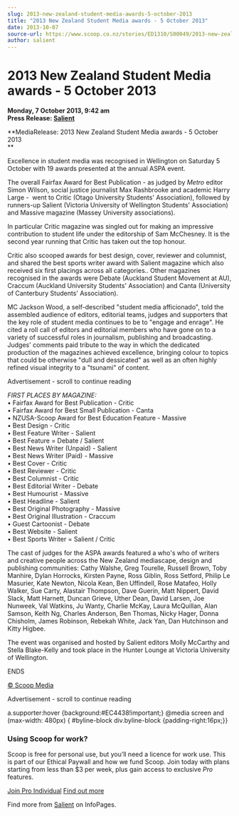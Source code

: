```yaml
---
slug: 2013-new-zealand-student-media-awards-5-october-2013
title: "2013 New Zealand Student Media awards - 5 October 2013"
date: 2013-10-07
source-url: https://www.scoop.co.nz/stories/ED1310/S00049/2013-new-zealand-student-media-awards-5-october-2013.htm
author: salient
---
```

2013 New Zealand Student Media awards - 5 October 2013
======================================================

**Monday, 7 October 2013, 9:42 am**  
**Press Release: [Salient](https://info.scoop.co.nz/Salient)**

  
**MediaRelease: 2013 New Zealand Student Media awards - 5 October 2013  
**

Excellence in student media was recognised in Wellington on Saturday 5 October with 19 awards presented at the annual ASPA event.

The overall Fairfax Award for Best Publication - as judged by _Metro_ editor Simon Wilson, social justice journalist Max Rashbrooke and academic Harry Large -  went to Critic (Otago University Students' Association), followed by runners-up Salient (Victoria University of Wellington Students' Association) and Massive magazine (Massey University associations).

In particular Critic magazine was singled out for making an impressive contribution to student life under the editorship of Sam McChesney. It is the second year running that Critic has taken out the top honour.

Critic also scooped awards for best design, cover, reviewer and columnist, and shared the best sports writer award with Salient magazine which also received six first placings across all categories.. Other magazines recognised in the awards were Debate (Auckland Student Movement at AU), Craccum (Auckland University Students' Association) and Canta (University of Canterbury Students' Association).

MC Jackson Wood, a self-described "student media afficionado", told the assembled audience of editors, editorial teams, judges and supporters that the key role of student media continues to be to "engage and enrage". He cited a roll call of editors and editorial members who have gone on to a variety of successful roles in journalism, publishing and broadcasting.  
Judges' comments paid tribute to the way in which the dedicated production of the magazines achieved excellence, bringing colour to topics that could be otherwise "dull and dessicated" as well as an often highly refined visual integrity to a "tsunami" of content.

Advertisement - scroll to continue reading





_FIRST PLACES BY MAGAZINE:_  
• Fairfax Award for Best Publication - Critic  
• Fairfax Award for Best Small Publication - Canta  
• NZUSA-Scoop Award for Best Education Feature - Massive  
• Best Design - Critic  
• Best Feature Writer - Salient  
• Best Feature = Debate / Salient  
• Best News Writer (Unpaid) - Salient  
• Best News Writer (Paid) - Massive  
• Best Cover - Critic  
• Best Reviewer - Critic  
• Best Columnist - Critic  
• Best Editorial Writer - Debate  
• Best Humourist - Massive  
• Best Headline - Salient  
• Best Original Photography - Massive  
• Best Original Illustration - Craccum  
• Guest Cartoonist - Debate  
• Best Website - Salient  
• Best Sports Writer = Salient / Critic

The cast of judges for the ASPA awards featured a who's who of writers and creative people across the New Zealand mediascape, design and publishing communities: Cathy Walshe, Greg Tourelle, Russell Brown, Toby Manhire, Dylan Horrocks, Kirsten Payne, Ross Giblin, Ross Setford, Philip Le Masurier, Kate Newton, Nicola Kean, Ben Uffindell, Rose Matafeo, Holly Walker, Sue Carty, Alastair Thompson, Dave Guerin, Matt Nippert, David Slack, Matt Harnett, Duncan Grieve, Uther Dean, David Larsen, Joe Nunweek, Val Watkins, Ju Wanty, Charlie McKay, Laura McQuillan, Alan Samson, Keith Ng, Charles Anderson, Ben Thomas, Nicky Hager, Donna Chisholm, James Robinson, Rebekah White, Jack Yan, Dan Hutchinson and Kitty Higbee.

The event was organised and hosted by Salient editors Molly McCarthy and Stella Blake-Kelly and took place in the Hunter Lounge at Victoria University of Wellington.

ENDS

[© Scoop Media](http://www.scoop.co.nz/about/terms.html)  

Advertisement - scroll to continue reading



a.supporter:hover {background:#EC4438!important;} @media screen and (max-width: 480px) { #byline-block div.byline-block {padding-right:16px;}}

### Using Scoop for work?

Scoop is free for personal use, but you’ll need a licence for work use. This is part of our Ethical Paywall and how we fund Scoop. Join today with plans starting from less than $3 per week, plus gain access to exclusive _Pro_ features.  
  
[Join Pro Individual](https://pro.scoop.co.nz/Individual/?from=ProIn24) [Find out more](https://pro.scoop.co.nz/using-scoop-for-work/?from=ProIn24)

Find more from [Salient](https://info.scoop.co.nz/Salient) on InfoPages.